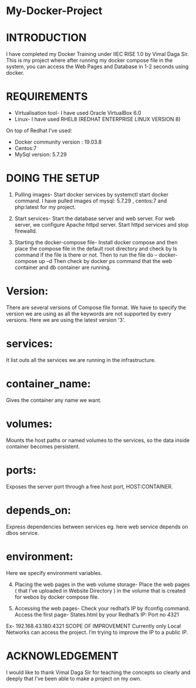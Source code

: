 # My-Docker-Project
# INTRODUCTION
I have completed my Docker Training under IIEC RISE 1.0 by Vimal Daga Sir. This is my project where after running my docker compose file in the system, you can access the Web Pages and Database in 1-2 seconds using docker.
# REQUIREMENTS
- Virtualisation tool- I have used Oracle VirtualBox 6.0
- Linux- I have used RHEL8 (REDHAT ENTERPRISE LINUX VERSION 8)

On top of Redhat I’ve used:
- Docker community version : 19.03.8
- Centos:7
- MySql version: 5.7.29
# DOING THE SETUP
1) Pulling images-
Start docker services by systemctl start docker command. I have pulled images of mysql: 5.7.29 , centos:7 and php:latest for my project.

2) Start services-
Start the database server and web server. For web server, we configure Apache httpd server. Start httpd services and stop firewalld.

3) Starting the docker-compose file-
Install docker compose and then place the compose file in the default root directory and check by ls command if the file is there or not. Then to run the file do – docker-compose up –d Then check by docker ps command that the web container and db container are running.

# Version:
There are several versions of Compose file format. We have to specify the version we are using as all the keywords are not supported by every versions. Here we are using the latest version '3'.

# services:
It list outs all the services we are running in the infrastructure.

# container_name:
Gives the container any name we want.

# volumes:
Mounts the host paths or named volumes to the services, so the data inside container becomes persistent.

# ports:
Exposes the server port through a free host port, HOST:CONTAINER.

# depends_on:
Express dependencies between services eg. here web service depends on dbos service.

# environment:
Here we specify environment variables.

4) Placing the web pages in the web volume storage-
Place the web pages ( that I’ve uploaded in Website Directory ) in the volume that is created for webos by docker compose file.

5) Accessing the web pages-
Check your redhat’s IP by ifconfig command. Access the first page- States.html by your Redhat’s IP: Port no 4321

Ex- 192.168.43.180:4321
SCOPE OF IMPROVEMENT
Currently only Local Networks can access the project. I’m trying to improve the IP to a public IP.
# ACKNOWLEDGEMENT
I would like to thank Vimal Daga Sir for teaching the concepts so clearly and deeply that I’ve been able to make a project on my own.
